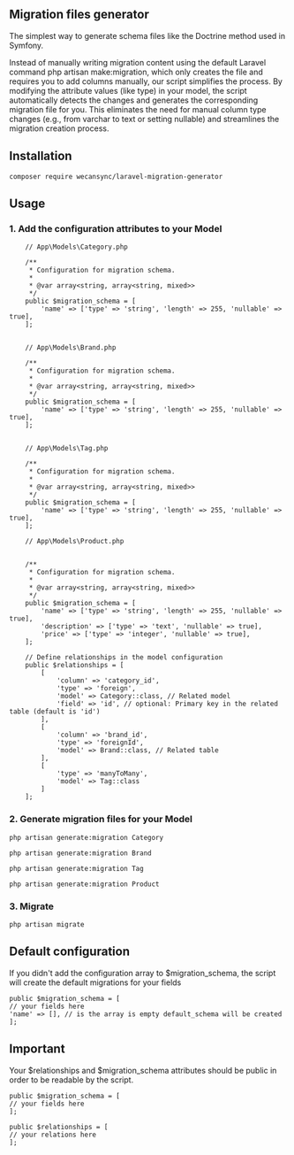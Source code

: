 
## Migration files generator

The simplest way to generate schema files like the Doctrine method used in Symfony.

Instead of manually writing migration content using the default Laravel command php artisan make:migration, which only creates the file and requires you to add columns manually, our script simplifies the process. 
By modifying the attribute values (like type) in your model, the script automatically detects the changes and generates the corresponding migration file for you. 
This eliminates the need for manual column type changes (e.g., from varchar to text or setting nullable) and streamlines the migration creation process.

## Installation
```
composer require wecansync/laravel-migration-generator
```


## Usage
### 1. Add the configuration attributes to your Model

```
    // App\Models\Category.php

    /**
     * Configuration for migration schema.
     *
     * @var array<string, array<string, mixed>>
     */
    public $migration_schema = [
        'name' => ['type' => 'string', 'length' => 255, 'nullable' => true],
    ];

```

```

    // App\Models\Brand.php

    /**
     * Configuration for migration schema.
     *
     * @var array<string, array<string, mixed>>
     */
    public $migration_schema = [
        'name' => ['type' => 'string', 'length' => 255, 'nullable' => true],
    ];

```

```

    // App\Models\Tag.php

    /**
     * Configuration for migration schema.
     *
     * @var array<string, array<string, mixed>>
     */
    public $migration_schema = [
        'name' => ['type' => 'string', 'length' => 255, 'nullable' => true],
    ];

```

```
    // App\Models\Product.php


    /**
     * Configuration for migration schema.
     *
     * @var array<string, array<string, mixed>>
     */
    public $migration_schema = [
        'name' => ['type' => 'string', 'length' => 255, 'nullable' => true],
        'description' => ['type' => 'text', 'nullable' => true],
        'price' => ['type' => 'integer', 'nullable' => true],
    ];

    // Define relationships in the model configuration
    public $relationships = [
        [
            'column' => 'category_id',
            'type' => 'foreign',
            'model' => Category::class, // Related model
            'field' => 'id', // optional: Primary key in the related table (default is 'id')
        ],
        [
            'column' => 'brand_id',
            'type' => 'foreignId',
            'model' => Brand::class, // Related table
        ],
        [
            'type' => 'manyToMany',
            'model' => Tag::class
        ]
    ];
```

### 2. Generate migration files for your Model
```
php artisan generate:migration Category
```
```
php artisan generate:migration Brand
```
```
php artisan generate:migration Tag
```
```
php artisan generate:migration Product
```

### 3. Migrate
```
php artisan migrate
```

## Default configuration
If you didn't add the configuration array to $migration_schema, the script will create the default migrations for your fields
```
public $migration_schema = [
// your fields here
'name' => [], // is the array is empty default_schema will be created
];
```

## Important
Your $relationships and $migration_schema attributes should be public in order to be readable by the script.
```
public $migration_schema = [
// your fields here
];

public $relationships = [
// your relations here
];
```

